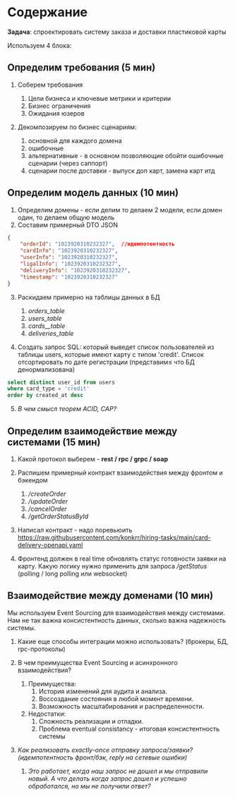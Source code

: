# Содержание

**Задача**: спроектировать систему заказа и доставки пластиковой карты

Используем 4 блока:

## Определим требования (5 мин)

1. Соберем требования
   1. Цели бизнеса и ключевые  метрики и критерии
   2. Бизнес ограничения
   3. Ожидания юзеров

2. Декомпозируем по бизнес сценариям:
   1. основной для каждого домена
   2. ошибочные
   3. альтернативные - в основном позволяющие обойти ошибочные сценарии (через саппорт)
   4. сценарии после доставки - выпуск доп карт, замена карт итд

## Определим модель данных (10 мин)

1. Определим домены - если делим то делаем 2 модели, если домен один, то делаем общую модель
2. Составим примерный DTO JSON  

```json
{
    "orderId": "1023920310232327",  //идемпотентность
    "cardInfo": "1023920310232327",
    "userInfo": "1023920310232327",
    "ligalInfo": "1023920310232327",
    "deliveryInfo": "1023920310232327",
    "timestamp": "1023920310232327"
}
```

3. Раскидаем примерно на таблицы данных в БД
   1. *orders_table*
   2. *users_table*
   3. *cards__table*
   4. *deliveries_table*

4. Создать запрос SQL: который выведет список пользователей из таблицы users, которые имеют карту с типом 'credit'. Список отсортировать по дате регистрации (представим≤ что БД денормализована)

```sql
select distinct user_id from users
where card_type = 'credit'
order by created_at desc
```

5. *В чем смысл теорем ACID, CAP?*

## Определим взаимодействие между системами (15 мин)

1. Какой протокол выберем - **rest / rpc / grpc / soap**
2. Распишем примерный контракт взаимодействия между фронтом и бэкендом
   1. */createOrder*
   2. */updateOrder*
   3. */cancelOrder*
   4. */getOrderStatusById*

3. Написал контракт - надо поревьюить https://raw.githubusercontent.com/konkrr/hiring-tasks/main/card-delivery-openapi.yaml

4. Фронтенд должен в real time обновлять статус готовности заявки на карту. Какую логику нужно применить для запроса */getStatus* (polling / long polling или websocket)



## Взаимодействие между доменами (10 мин)

Мы используем Event Sourcing для взаимодействия между системами. Нам не так важна консистентность данных, сколько важна надежность системы. 

1. Какие еще способы интеграции можно использовать? (брокеры, БД, rpc-протоколы)
2. В чем преимущества Event Sourcing и асинхронного взаимодействия?
   1. Преимущества:
      1. История изменений для аудита и анализа.
      2. Воссоздание состояния в любой момент времени.
      3. Возможность масштабирования и распределенности.
   2. Недостатки:
      1. Сложность реализации и отладки.
      2. Проблема eventual consistancy - итоговая консистентность системы

3. *Как реализовать exactly-once отправку запроса/заявки? (идемпотентность фронт/бэк, reply на сетевые ошибки)*
   1. *Это работает, когда наш запрос не дошел и мы отправили новый. А что делать когда запрос дошел и успешно обработался, но мы не получили ответ?*